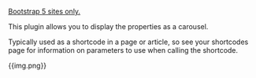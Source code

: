 [Bootstrap 5 sites only.](https://www.jomres.net/blog/167-don-t-install-bootstrap-5-only-plugins-on-sites-that-aren-t-configured-to-use-bootstrap-5)

This plugin allows you to display the properties as a carousel.

Typically used as a shortcode in a page or article, so see your shortcodes page for information on parameters to use when calling the shortcode.

{{img.png}}